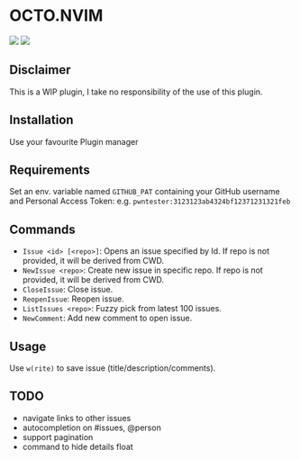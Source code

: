 # OCTO.NVIM

![](https://i.imgur.com/JWkHXSa.png)
![](https://i.imgur.com/UuYyncG.png)

## Disclaimer

This is a WIP plugin, I take no responsibility of the use of this plugin.

## Installation

Use your favourite Plugin manager

## Requirements

Set an env. variable named `GITHUB_PAT` containing your GitHub username and Personal Access Token:
e.g. `pwntester:3123123ab4324bf12371231321feb`

## Commands

- `Issue <id> [<repo>]`: Opens an issue specified by Id. If repo is not provided, it will be derived from CWD.
- `NewIssue <repo>`: Create new issue in specific repo. If repo is not provided, it will be derived from CWD.
- `CloseIssue`: Close issue.
- `ReopenIssue`: Reopen issue.
- `ListIssues <repo>`: Fuzzy pick from latest 100 issues.
- `NewComment`: Add new comment to open issue.

## Usage

Use `w(rite)` to save issue (title/description/comments).

## TODO

- navigate links to other issues
- autocompletion on #issues, @person
- support pagination
- command to hide details float
